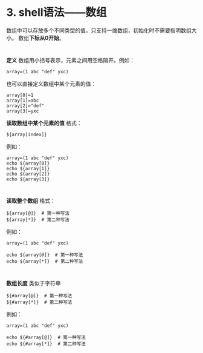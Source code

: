 # 3. shell语法——数组

数组中可以存放多个不同类型的值，只支持一维数组，初始化时不需要指明数组大小。
数组**下标从0开始**。

#  

**定义**
数组用小括号表示，元素之间用空格隔开。例如：

```shell
array=(1 abc "def" yxc)
```


也可以直接定义数组中某个元素的值：

```shell
array[0]=1
array[1]=abc
array[2]="def"
array[3]=yxc
```

**读取数组中某个元素的值**
格式：

```shell
${array[index]}
```


例如：

```shell
array=(1 abc "def" yxc)
echo ${array[0]}
echo ${array[1]}
echo ${array[2]}
echo ${array[3]}
```

#  

**读取整个数组**
格式：

```shell
${array[@]}  # 第一种写法
${array[*]}  # 第二种写法
```


例如：

```shell
array=(1 abc "def" yxc)

echo ${array[@]}  # 第一种写法
echo ${array[*]}  # 第二种写法
```

#  

**数组长度**
类似于字符串

```shell
${#array[@]}  # 第一种写法
${#array[*]}  # 第二种写法
```


例如：

```shell
array=(1 abc "def" yxc)

echo ${#array[@]}  # 第一种写法
echo ${#array[*]}  # 第二种写法
```



